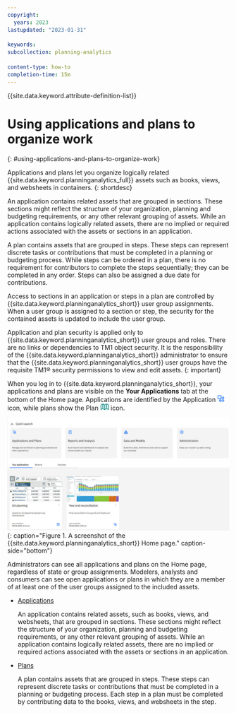 ```yaml
---
copyright:
  years: 2023
lastupdated: "2023-01-31"

keywords:
subcollection: planning-analytics

content-type: how-to
completion-time: 15m
---
```


{{site.data.keyword.attribute-definition-list}}

# Using applications and plans to organize work
{: #using-applications-and-plans-to-organize-work}

Applications and plans let you organize logically related {{site.data.keyword.planninganalytics_full}} assets such as books, views, and websheets in containers.
{: shortdesc}

An application contains related assets that are grouped in sections. These sections might reflect the structure of your organization, planning and budgeting requirements, or any other relevant grouping of assets. While an application contains logically related assets, there are no implied or required actions associated with the assets or sections in an application.

A plan contains assets that are grouped in steps. These steps can represent discrete tasks or contributions that must be completed in a planning or budgeting process. While steps can be ordered in a plan, there is no requirement for contributors to complete the steps sequentially; they can be completed in any order. Steps can also be assigned a due date for contributions.

Access to sections in an application or steps in a plan are controlled by {{site.data.keyword.planninganalytics_short}} user group assignments. When a user group is assigned to a section or step, the security for the contained assets is updated to include the user group.

Application and plan security is applied only to {{site.data.keyword.planninganalytics_short}} user groups and roles. There are no links or dependencies to TM1 object security. It is the responsibility of the {{site.data.keyword.planninganalytics_short}} administrator to ensure that the {{site.data.keyword.planninganalytics_short}} user groups have the requisite TM1® security permissions to view and edit assets.
{: important}

When you log in to {{site.data.keyword.planninganalytics_short}}, your applications and plans are visible on the **Your Applications** tab at the bottom of the Home page. Applications are identified by the Application ![Application icon](images/paw_application_icon.jpg "Application icon") icon, while plans show the Plan ![Plan icon](images/paw_plan_icon.jpg "Plan icon") icon.

![Home page](images/paw_apps_plans_on_home_page.jpg "{{site.data.keyword.planninganalytics_short}} Home page"){: caption="Figure 1. A screenshot of the {{site.data.keyword.planninganalytics_short}} Home page." caption-side="bottom"}

Administrators can see all applications and plans on the Home page, regardless of state or group assignments. Modelers, analysts and consumers can see open applications or plans in which they are a member of at least one of the user groups assigned to the included assets.

- [Applications](https://www.ibm.com/docs/planning-analytics/2.0.0?topic=work-applications)

  An application contains related assets, such as books, views, and websheets, that are grouped in sections. These sections might reflect the structure of your organization, planning and budgeting requirements, or any other relevant grouping of assets. While an application contains logically related assets, there are no implied or required actions associated with the assets or sections in an application.

- [Plans](https://www.ibm.com/docs/planning-analytics/2.0.0?topic=work-plans)

  A plan contains assets that are grouped in steps. These steps can represent discrete tasks or contributions that must be completed in a planning or budgeting process. Each step in a plan must be completed by contributing data to the books, views, and websheets in the step.

<!---
## Next steps
{: #anchor_value}

What's the single thing the user needs to do next? Think "guided journey." Either provide information that leads the user to production use,for example HA, how to make a service secure, or how to connect to on-premise data. Or you can point the user to another tutorial. Give a choice between two options max._
--->
